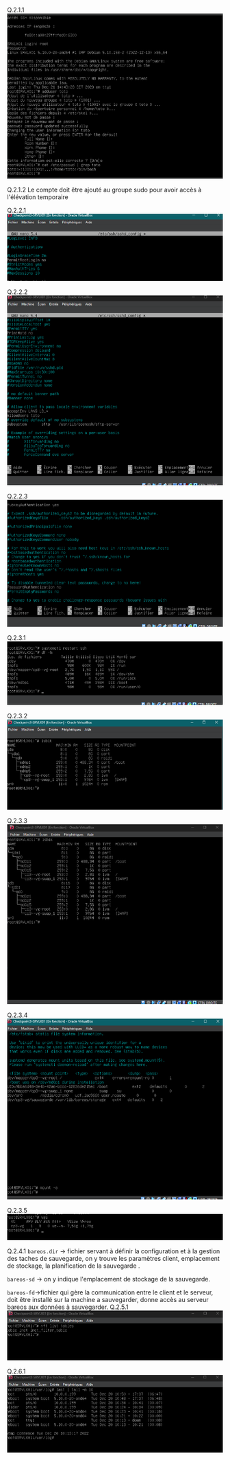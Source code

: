 Q.2.1.1 
![q 2 1 1](https://github.com/Nata-q/checkpoint3/blob/main/Checkpoint%203/q.2.1.1.png)

Q.2.1.2 
Le compte doit être ajouté au groupe sudo pour avoir accès à l'élévation temporaire

Q.2.2.1 
![q 2 2 1](https://github.com/Nata-q/checkpoint3/blob/main/Checkpoint%203/q.2.2.1.png)

Q.2.2.2 
![q 2 2 2](https://github.com/Nata-q/checkpoint3/blob/main/Checkpoint%203/q.2.2.2.png)

Q.2.2.3 
![q 2 2 3](https://github.com/Nata-q/checkpoint3/blob/main/Checkpoint%203/q.2.2.3.png)

Q.2.3.1 
![q 2 3 1](https://github.com/Nata-q/checkpoint3/blob/main/Checkpoint%203/q.2.3.1.png)

Q.2.3.2 
![q 2 3 2](https://github.com/Nata-q/checkpoint3/blob/main/Checkpoint%203/q.2.3.2.png)

Q.2.3.3 
![q 2 3 3](https://github.com/Nata-q/checkpoint3/blob/main/Checkpoint%203/q.2.3.3.png)

Q.2.3.4 
![q 2 3 4](https://github.com/Nata-q/checkpoint3/blob/main/Checkpoint%203/q.2.3.4.png)

Q.2.3.5 
![q 2 3 5](https://github.com/Nata-q/checkpoint3/blob/main/Checkpoint%203/q.2.3.5.png)

Q.2.4.1 
`bareos.dir` -> fichier servant à définir la configuration  et à la gestion des taches de sauvegarde, on y trouve les paramètres client, emplacement de stockage, la planification de la sauvegarde .

`bareos-sd` -> on y indique l'emplacement de stockage de la sauvegarde.

`bareos-fd`->fichier qui gère la communication entre le client et le serveur, doit être installé sur la machine a sauvegarder, donne accès au serveur bareos aux données à sauvegarder.
Q.2.5.1 
![q 2 5 1](https://github.com/Nata-q/checkpoint3/blob/main/Checkpoint%203/q.2.5.1.png)

Q.2.6.1
![q 2 6 1](https://github.com/Nata-q/checkpoint3/blob/main/Checkpoint%203/q.2.6.1.png)

